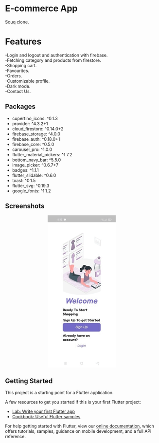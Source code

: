 # E-commerce App

Souq clone.

# Features

-Login and logout and authentication with firebase.</br>
-Fetching category and products from firestore.</br>
-Shopping cart.</br>
-Favourites.</br>
-Orders.</br>
-Customizable profile.</br>
-Dark mode.</br>
-Contact Us.</br>

## Packages

* cupertino_icons: ^0.1.3
* provider: ^4.3.2+1
* cloud_firestore: ^0.14.0+2
* firebase_storage: ^4.0.0
* firebase_auth: ^0.18.0+1
* firebase_core: ^0.5.0
* carousel_pro: ^1.0.0
* flutter_material_pickers: ^1.7.2
* bottom_navy_bar: ^5.5.0
* image_picker: ^0.6.7+7
* badges: ^1.1.1
* flutter_slidable: ^0.6.0
* toast: ^0.1.5
* flutter_svg: ^0.19.3
* google_fonts: ^1.1.2

## Screenshots

<p align="center">
  <img src="images/screenshots.gif" height="500em" />
</p>

## Getting Started

This project is a starting point for a Flutter application.

A few resources to get you started if this is your first Flutter project:

- [Lab: Write your first Flutter app](https://flutter.dev/docs/get-started/codelab)
- [Cookbook: Useful Flutter samples](https://flutter.dev/docs/cookbook)

For help getting started with Flutter, view our
[online documentation](https://flutter.dev/docs), which offers tutorials,
samples, guidance on mobile development, and a full API reference.

